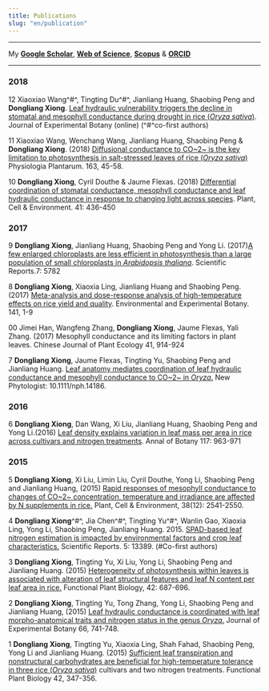 ```yaml
---
title: Publications
slug: "en/publication"
---
```



*******************************************************************************************

My [**Google Scholar**](https://scholar.google.com.hk/citations?user=Bp6KF_AAAAAJ&hl=zh-CN), [**Web of Science**](http://www.researcherid.com/rid/P-6618-2014), [**Scopus**](https://www.scopus.com/authid/detail.uri?authorId=55995140300&origin=AuthorEval) & [**ORCID**](http://orcid.org/0000-0002-6332-2627)

*******************************************************************************************


### 2018

12 Xiaoxiao Wang^#^, Tingting Du^#^, Jianliang Huang, Shaobing Peng and **Dongliang Xiong**.  [Leaf hydraulic vulnerability triggers the decline in stomatal and mesophyll conductance during drought in rice (_Oryza sativa_)](https://doi.org/10.1093/jxb/ery188).  Journal of Experimental Botany (online) (^#^co-first authors)

11 Xiaoxiao Wang, Wenchang Wang, Jianliang Huang, Shaobing Peng & **Dongliang Xiong**. (2018) [Diffusional conductance to CO~2~ is the key limitation to photosynthesis in salt-stressed leaves of rice (_Oryza sativa_)](https://doi.org/10.1111/ppl.12653) Physiologia Plantarum. 163, 45-58.

10 **Dongliang Xiong**, Cyril Douthe & Jaume Flexas. (2018) [Differential coordination of stomatal conductance, mesophyll conductance and leaf hydraulic conductance in response to changing light across species](https://doi.org/10.1111/pce.13111). Plant, Cell & Environment. 41: 436-450 

### 2017

9 **Dongliang Xiong**, Jianliang Huang, Shaobing Peng and Yong Li.  (2017)[A few enlarged chloroplasts are less efficient in photosynthesis than a large population of small chloroplasts in _Arabidopsis thaliana_](https://doi.org/10.1038/s41598-017-06460-0). Scientific Reports.7: 5782

8 **Dongliang Xiong**, Xiaoxia Ling, Jianliang Huang and Shaobing Peng. (2017) [Meta-analysis and dose-response analysis of high-temperature effects on rice yield and quality](https://doi.org/10.1016/j.envexpbot.2017.06.007). Environmental and Experimental Botany. 141, 1-9

00 Jimei Han, Wangfeng Zhang, **Dongliang Xiong**, Jaume Flexas, Yali Zhang. (2017) Mesophyll conductance and its limiting factors in plant leaves. Chinese Journal of Plant Ecology 41, 914-924

7 **Dongliang Xiong**, Jaume Flexas, Tingting Yu, Shaobing Peng and Jianliang Huang. [Leaf anatomy mediates coordination of leaf hydraulic conductance and mesophyll conductance to CO~2~ in _Oryza_.](https://doi.org/10.1111/nph.14186) New Phytologist: 10.1111/nph.14186.

### 2016

6 **Dongliang Xiong**, Dan Wang, Xi Liu, Jianliang Huang, Shaobing Peng and Yong Li.(2016) [Leaf density explains variation in leaf mass per area in rice across cultivars and nitrogen treatments](https://doi.org/10.1093/aob/mcw022). Annal of Botany 117: 963-971

### 2015

5 **Dongliang Xiong**, Xi Liu, Limin Liu, Cyril Douthe, Yong Li, Shaobing Peng and Jianliang Huang, (2015) [Rapid responses of mesophyll conductance to changes of CO~2~ concentration, temperature and irradiance are affected by N supplements in rice.](https://doi.org/10.1111/pce.12558) Plant, Cell & Environment, 38(12): 2541-2550.

4 **Dongliang Xiong**^#^, Jia Chen^#^, Tingting Yu^#^, Wanlin Gao, Xiaoxia Ling, Yong Li, Shaobing Peng, Jianliang Huang. 2015. [SPAD-based leaf nitrogen estimation is impacted by environmental factors and crop leaf characteristics.](https://doi.org/10.1038/srep13389) Scientific Reports. 5: 13389. (#Co-first authors)

3 **Dongliang Xiong**, Tingting Yu, Xi Liu, Yong Li, Shaobing Peng and Jianliang Huang. (2015) [Heterogeneity of photosynthesis within leaves is associated with alteration of leaf structural features and leaf N content per leaf area in rice.](http://dx.doi.org/10.1071/FP15057) Functional Plant Biology, 42: 687-696.

2 **Dongliang Xiong**, Tingting Yu, Tong Zhang, Yong Li, Shaobing Peng and Jianliang Huang, (2015) [Leaf hydraulic conductance is coordinated with leaf morpho-anatomical traits and nitrogen status in the genus _Oryza_.](https://doi.org/10.1093/jxb/eru434) Journal of Experimental Botany 66, 741-748.

1 **Dongliang Xiong**, Tingting Yu, Xiaoxia Ling, Shah Fahad, Shaobing Peng, Yong Li and Jianliang Huang. (2015) [Sufficient leaf transpiration and nonstructural carbohydrates are beneficial for high-temperature tolerance in three rice (_Oryza sativa_)](http://dx.doi.org/10.1071/FP14166) cultivars and two nitrogen treatments. Functional Plant Biology 42, 347-356.
